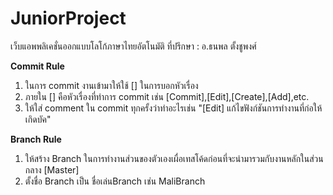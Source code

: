 # JuniorProject
เว็บแอพพลิเคชั่นออกแบบโลโก้ภาษาไทยอัตโนมัติ ที่ปรึกษา : อ.ธนพล ตั้งชูพงศ์

**Commit Rule**
1. ในการ commit งานเข้ามาให้ใช้ [] ในการบอกหัวเรื่อง
2. ภายใน [] คือหัวเรื่องที่ทำการ commit เช่น [Commit],[Edit],[Create],[Add],etc.
3. ให้ใส่ comment ใน commit ทุกครั้งว่าทำอะไรเช่น "[Edit] แก้ไขฟังก์ชันการทำงานที่ก่อให้เกิดบัค"

**Branch Rule**
1. ให้สร้าง Branch ในการทำงานส่วนของตัวเองเผื่อเทสโค้ดก่อนที่จะนำมารวมกับงานหลักในส่วนกลาง [Master]
2. ตั้งชื่อ Branch เป็น ชื่อเล่นBranch เช่น MaliBranch